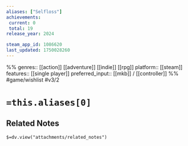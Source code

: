 ```yaml
---
aliases: ["Selfloss"]
achievements:
 current: 0
 total: 19
release_year: 2024

steam_app_id: 1086620
last_updated: 1750028260
---
```

%%
genres:: [[action]] [[adventure]] [[indie]] [[rpg]]
platform:: [[steam]]
features:: [[single player]]
preferred_input:: [[mkb]] / [[controller]]
%%
#game/wishlist
#v3/2

# `=this.aliases[0]`
## Related Notes
`$=dv.view("attachments/related_notes")`